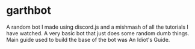 # garthbot
A random bot I made using discord.js and a mishmash of all the tutorials I have watched. A very basic bot that just does some random dumb things.
Main guide used to build the base of the bot was An Idiot's Guide.

